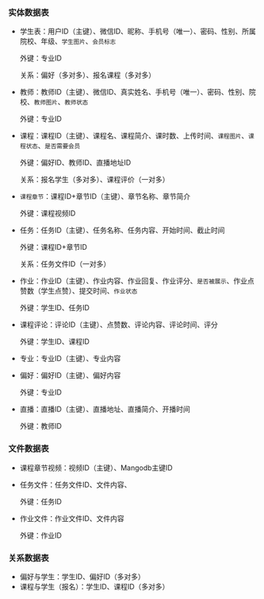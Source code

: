 ### 实体数据表

- 学生表：用户ID（主键）、微信ID、昵称、手机号（唯一）、密码、性别、所属院校、年级、`学生图片`、`会员标志`

  外键：专业ID

  关系：偏好（多对多）、报名课程（多对多）

- 教师：教师ID（主键）、微信ID、真实姓名、手机号（唯一）、密码、性别、院校、`教师图片`、`教师状态`

  外键：专业ID

- 课程：课程ID（主键）、课程名、课程简介、课时数、上传时间、`课程图片`、`课程状态`、`是否需要会员`

  外键：偏好ID、教师ID、直播地址ID

  关系：报名学生（多对多）、课程评价（一对多）

- `课程章节`：课程ID+章节ID（主键）、章节名称、章节简介

  外键：课程视频ID

- 任务：任务ID（主键）、任务名称、任务内容、开始时间、截止时间

  外键：课程ID+章节ID

  关系：任务文件ID（一对多）

- 作业：作业ID（主键）、作业内容、作业回复、作业评分、`是否被展示`、作业点赞数（学生点赞）、提交时间、`作业状态`
  
  外键：学生ID、任务ID
  
- 课程评论：评论ID（主键）、点赞数、评论内容、评论时间、评分

  外键：学生ID、课程ID

- 专业：专业ID（主键）、专业内容

- 偏好：偏好ID（主键）、偏好内容

  外键：专业ID
  
- 直播：直播ID（主键）、直播地址、直播简介、开播时间

  外键：教师ID




### 文件数据表

- 课程章节视频：视频ID（主键）、Mangodb主键ID

- 任务文件：任务文件ID、文件内容、

  外键：任务ID

- 作业文件：作业文件ID、文件内容

  外键：作业ID



### 关系数据表

- 偏好与学生：学生ID、偏好ID（多对多）
- 课程与学生（报名）：学生ID、课程ID（多对多）

